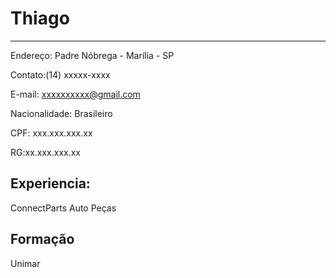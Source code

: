 # Thiago 

---


Endereço: Padre Nóbrega - Marília - SP

Contato:(14) xxxxx-xxxx

E-mail: xxxxxxxxxx@gmail.com

Nacionalidade: Brasileiro

CPF: xxx.xxx.xxx.xx

RG:xx.xxx.xxx.xx


Experiencia:
---

ConnectParts Auto Peças


Formação
---

 Unimar

